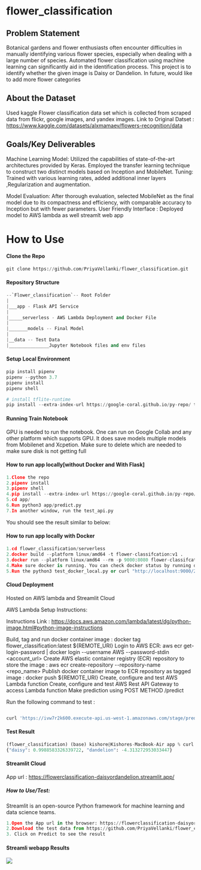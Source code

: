 # flower_classification

## Problem Statement

Botanical gardens and flower enthusiasts often encounter difficulties in manually identifying various flower species, especially when dealing with a large number of species. Automated flower classification using machine learning can significantly aid in the identification process. This project is to identify whether the given image is Daisy or Dandelion. In future, would like to add more flower categories

## About the Dataset

Used kaggle Flower classification data set which is collected from scraped data from flickr, google images, and yandex images.
Link to Original Datset : https://www.kaggle.com/datasets/alxmamaev/flowers-recognition/data

## Goals/Key Deliverables

Machine Learning Model:
Utilized the capabilities of state-of-the-art architectures provided by Keras. Employed the transfer learning technique to construct two distinct models based on Inception and MobileNet.
Tuning:
Trained with various learning rates, added additional inner layers ,Regularization and augmentation.

Model Evaluation:  After thorough evaluation, selected MobileNet as the final model due to its compactness and efficiency, with comparable accuracy to Inception but with fewer parameters.
User Friendly Interface : Deployed model to AWS lambda as well streamlt web app



# How to Use

#### Clone the Repo
```python
git clone https://github.com/PriyaVellanki/flower_classification.git
```
#### Repository Structure
```python
--`Flower_classification`-- Root Folder
| 
|___app - Flask API Service 
|
|_____serverless - AWS Lambda Deployment and Docker File
|
|_______models -- Final Model
|
|__data -- Test Data
|_______________Jupyter Notebook files and env files


```
#### Setup Local Environment
```python
pip install pipenv
pipenv --python 3.7
pipenv install 
pipenv shell

# install tflite-runtime
pip install --extra-index-url https://google-coral.github.io/py-repo/ tflite_runtime
```

#### Running Train Notebook

GPU is needed to run the notebook. One can run on Google Collab and any other platform which supports GPU. It does save models multiple models from Mobilenet and Xcpetion. Make sure to delete which are needed to make sure disk is not getting full

#### How to run app locally[without Docker and With Flask]
```python
1.Clone the repo
2.pipenv install
3.pipenv shell
4.pip install --extra-index-url https://google-coral.github.io/py-repo/ tflite_runtime
5.cd app/
6.Run python3 app/predict.py  
7.In another window, run the test_api.py
```
You should see the result similar to below:


#### How to run app locally with Docker

```python
1.cd flower_classification/serverless
2.docker build --platform linux/amd64 -t flower-classifcation:v1 . 
3.docker run --platform linux/amd64 --rm -p 9000:8080 flower-classifcation:v1
4.Make sure docker is running. You can check docker status by running docker ps.
5.Run the python3 test_docker_local.py or curl "http://localhost:9000/2015-03-31/functions/function/invocations" -d '{"url":"https://github.com/PriyaVellanki/flower_classification/raw/main/data/11124324295_503f3a0804.jpg"}'

```

#### Cloud Deployment
Hosted on AWS lambda and Streamlit Cloud 


AWS Lambda Setup Instructions:

Instructions Link : https://docs.aws.amazon.com/lambda/latest/dg/python-image.html#python-image-instructions

Build, tag and run docker container image : docker tag flower_classification:latest ${REMOTE_URI} 
Login to AWS ECR: aws ecr get-login-password | docker login --username AWS --password-stdin <account_url>
Create AWS elastic container registry (ECR) repository to store the image : aws ecr create-repository --repository-name <repo_name>
Publish docker container image to ECR repository as tagged image : docker push ${REMOTE_URI}
Create, configure and test AWS Lambda function
Create, configure and test AWS Rest API Gateway to access Lambda function
Make prediction using POST METHOD /predict

Run the following command to test : 
```python

curl 'https://ivw7r2k600.execute-api.us-west-1.amazonaws.com/stage/predict' -d '{"url":"https://github.com/PriyaVellanki/flower_classification/raw/main/data/11124324295_503f3a0804.jpg"}'

```


#### Test Result

```python
(flower_classification) (base) kishore@Kishores-MacBook-Air app % curl 'https://ivw7r2k600.execute-api.us-west-1.amazonaws.com/stage/predict' -d '{"url":"https://github.com/PriyaVellanki/flower_classification/raw/main/data/11124324295_503f3a0804.jpg"}' 
{"daisy": 0.9988583326339722, "dandelion": -4.313272953033447}

```

#### Streamlit Cloud
App url : https://flowerclassification-daisyordandelion.streamlit.app/

##### How to Use/Test:
Streamlit is an open-source Python framework for machine learning and data science teams.

```python
1.Open the App url in the browser: https://flowerclassification-daisyordandelion.streamlit.app/
2.Download the test data from https://github.com/PriyaVellanki/flower_classification/raw/main/data/11124324295_503f3a0804.jpg and upload image in the web app
3. Click on Predict to see the result

```

#### Streamli webapp Results

![](https://github.com/PriyaVellanki/flower_classification/issues/1#issuecomment-19034274739.png)












